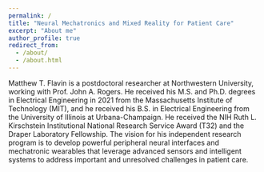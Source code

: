 ```yaml
---
permalink: /
title: "Neural Mechatronics and Mixed Reality for Patient Care"
excerpt: "About me"
author_profile: true
redirect_from: 
  - /about/
  - /about.html
---
```


Matthew T. Flavin is a postdoctoral researcher at Northwestern University, working with Prof. John A. Rogers. He received his M.S. and Ph.D. degrees in Electrical Engineering in 2021 from the Massachusetts Institute of Technology (MIT), and he received his B.S. in Electrical Engineering from the University of Illinois at Urbana-Champaign. He received the NIH Ruth L. Kirschstein Institutional National Research Service Award (T32) and the Draper Laboratory Fellowship. The vision for his independent research program is to develop powerful peripheral neural interfaces and mechatronic wearables that leverage advanced sensors and intelligent systems to address important and unresolved challenges in patient care.
